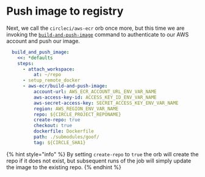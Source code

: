 # Push image to registry

Next, we call the `circleci/aws-ecr` orb once more, but this time we are invoking the [`build-and-push-image`](https://circleci.com/orbs/registry/orb/circleci/aws-ecr#commands-build-and-push-image) command to authenticate to our AWS account and push our image.

```yaml
  build_and_push_image:
    <<: *defaults
    steps:
      - attach_workspace:
          at: ~/repo
      - setup_remote_docker
      - aws-ecr/build-and-push-image:
          account-url: AWS_ECR_ACCOUNT_URL_ENV_VAR_NAME
          aws-access-key-id: ACCESS_KEY_ID_ENV_VAR_NAME
          aws-secret-access-key: SECRET_ACCESS_KEY_ENV_VAR_NAME
          region: AWS_REGION_ENV_VAR_NAME
          repo: ${CIRCLE_PROJECT_REPONAME}
          create-repo: true
          checkout: true
          dockerfile: Dockerfile
          path: ./submodules/goof/
          tag: ${CIRCLE_SHA1}
```

{% hint style="info" %}
By setting `create-repo` to `true` the orb will create the repo if it does not exist, but subsequent runs of the job will simply update the image to the existing repo.
{% endhint %}
